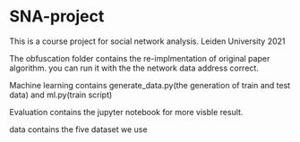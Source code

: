 # SNA-project
This is a course project for social network analysis. Leiden University 2021

The obfuscation folder contains the re-implmentation of original paper algorithm. you can run it with the the network data address correct.

Machine learning contains generate_data.py(the generation of train and test data) and ml.py(train script)

Evaluation contains the jupyter notebook for more visble result.

data contains the five dataset we use